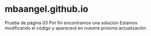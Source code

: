 # mbaangel.github.io
Prueba de página 03
Por fin encontramos una solución
Estamos modificando el código
y aparecerá en nuestra próxima actualización
